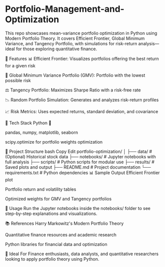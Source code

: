 # Portfolio-Management-and-Optimization
This repo showcases mean-variance portfolio optimization in Python using Modern Portfolio Theory. It covers Efficient Frontier, Global Minimum Variance, and Tangency Portfolio, with simulations for risk-return analysis—ideal for those exploring quantitative finance.

🚀 Features
📊 Efficient Frontier: Visualizes portfolios offering the best return for a given risk

🧮 Global Minimum Variance Portfolio (GMV): Portfolio with the lowest possible risk

⚖️ Tangency Portfolio: Maximizes Sharpe Ratio with a risk-free rate

📉 Random Portfolio Simulation: Generates and analyzes risk-return profiles

📈 Risk Metrics: Uses expected returns, standard deviation, and covariance

🧰 Tech Stack
Python 🐍

pandas, numpy, matplotlib, seaborn

scipy.optimize for portfolio weights optimization

📁 Project Structure
bash
Copy
Edit
portfolio-optimization/
│
├── data/                     # (Optional) Historical stock data
├── notebooks/                # Jupyter notebooks with full analysis
├── scripts/                  # Python scripts for modular use
├── results/                  # Saved plots and output
├── README.md                 # Project documentation
└── requirements.txt          # Python dependencies
📊 Sample Output
Efficient Frontier plot

Portfolio return and volatility tables

Optimized weights for GMV and Tangency portfolios


📘 Usage
Run the Jupyter notebooks inside the notebooks/ folder to see step-by-step explanations and visualizations.

📚 References
Harry Markowitz's Modern Portfolio Theory

Quantitative finance resources and academic research

Python libraries for financial data and optimization

🧠 Ideal For
Finance enthusiasts, data analysts, and quantitative researchers looking to apply portfolio theory using Python.
